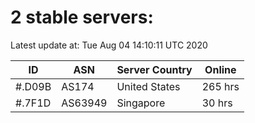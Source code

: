 # 2 stable servers:

Latest update at: Tue Aug 04 14:10:11 UTC 2020

| ID | ASN | Server Country | Online |
| -- | --- | -------------- | ------ |
| #.D09B | AS174 | United States | 265 hrs |
| #.7F1D | AS63949 | Singapore | 30 hrs |

